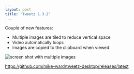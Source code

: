 ```yaml
---
layout: post  
title: "Tweetz 1.3.2"  
...
```


Couple of new features:

- Multiple images are tiled to reduce vertical space
- Video automatically loops
- Images are copied to the clipboard when viewed

![screen shot with multiple images](https://i.imgur.com/HEOhqgX.png)

<https://github.com/mike-ward/tweetz-desktop/releases/latest>